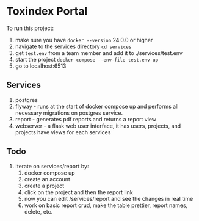 # Toxindex Portal

To run this project:

1. make sure you have `docker --version` 24.0.0 or higher
2. navigate to the services directory `cd services`
3. get `test.env` from a team member and add it to ./services/test.env
3. start the project `docker compose --env-file test.env up`
4. go to localhost:6513

## Services
1. postgres
2. flyway - runs at the start of docker compose up and performs all necessary migrations on postgres service.
3. report - generates pdf reports and returns a report view
4. webserver - a flask web user interface, it has users, projects, and projects have views for each services

## Todo
1. Iterate on services/report by:
    1. docker compose up
    2. create an account
    3. create a project
    4. click on the project and then the report link
    5. now you can edit /services/report and see the changes in real time
    6. work on basic report crud, make the table prettier, report names, delete, etc.